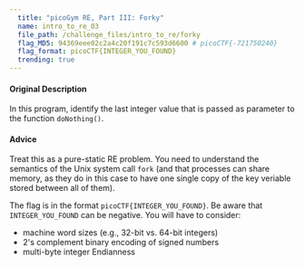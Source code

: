 ```yaml
---
  title: "picoGym RE, Part III: Forky"
  name: intro_to_re_03
  file_path: /challenge_files/intro_to_re/forky
  flag_MD5: 94369eee02c2a4c20f191c7c593d6600 # picoCTF{-721750240}
  flag_format: picoCTF{INTEGER_YOU_FOUND}
  trending: true
---
```

<h4>Original Description</h4>
<p>In this program, identify the last integer value that is passed as parameter to the function <code>doNothing()</code>.</p>

<h4>Advice</h4>
<p>Treat this as a pure-static RE problem.
You need to understand the semantics of the Unix system call <code>fork</code>
(and that processes can share memory, as they do in this case to have one single
copy of the key veriable stored between all of them).</p>

<p>The flag is in the format <code>picoCTF{INTEGER_YOU_FOUND}</code>.
Be aware that <code>INTEGER_YOU_FOUND</code> can be negative.
You will have to consider:
<ul>
  <li>machine word sizes (e.g., 32-bit vs. 64-bit integers) 
  <li>2's complement binary encoding of signed numbers
  <li>multi-byte integer Endianness
</ul></p>